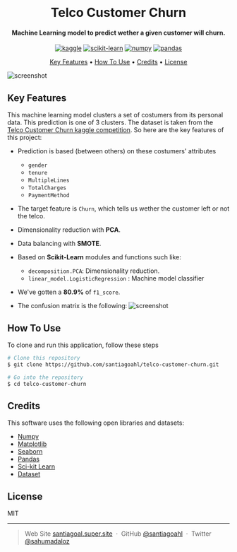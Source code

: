 <h1 align="center">
  <br>

  <br>
Telco Customer Churn
  <br>
</h1>

<h4 align="center">Machine Learning model to predict wether a given customer will churn. 
</h4>

<p align="center">
  <a href='https://www.kaggle.com/' target="_blank"><img alt='kaggle' src='https://img.shields.io/badge/Kaggle-100000?style=for-the-badge&logo=kaggle&logoColor=37BAE8&labelColor=BEFDFF&color=37BAE8'/></a> <a href='https://github.com/shivamkapasia0' target="_blank"><img alt='scikit-learn' src='https://img.shields.io/badge/scikit-learn-100000?style=for-the-badge&logo=scikit-learn&logoColor=FFFFFF&labelColor=FF6A00&color=1882EA'/></a> <a href='https://numpy.org/' target="_blank"><img alt='numpy' src='https://img.shields.io/badge/Numpy-100000?style=for-the-badge&logo=numpy&logoColor=0250BD&labelColor=8BBFEA&color=B1DCFF'/></a>  <a href='https://pandas.pydata.org/' target="_blank"><img alt='pandas' src='https://img.shields.io/badge/pandas-100000?style=for-the-badge&logo=pandas&logoColor=2D0090&labelColor=9D7BEA&color=D2C0FA'/></a>
</p>

<p align="center">
  <a href="#key-features">Key Features</a> •
  <a href="#how-to-use">How To Use</a> •
  <a href="#credits">Credits</a> •
  <a href="#license">License</a> 
</p>

![screenshot](https://miro.medium.com/max/1104/0*6hXwLKd67L__lTsg.png)

## Key Features

This machine learning model clusters a set of costumers from its personal data. This prediction is one of 3 clusters. The dataset is taken from the [Telco Customer Churn kaggle competition](https://www.kaggle.com/datasets/blastchar/telco-customer-churn). So here are the key features of this project:

* Prediction is based (between others) on these costumers' attributes

	* `gender`
	* `tenure`
	* `MultipleLines`
	* `TotalCharges`
	* `PaymentMethod`

* The target feature is `Churn`, which tells us wether the customer left or not the telco.

* Dimensionality reduction with **PCA**.
* Data balancing with **SMOTE**.
* Based on **Scikit-Learn** modules and functions such like:
  - `decomposition.PCA`: Dimensionality reduction.
  -  `linear_model.LogisticRegression` : Machine model classifier

* We've gotten a **80.9%** of `f1_score`.
* The confusion matrix is the following:
![screenshot](https://winter-anchovy-50e.notion.site/image/https%3A%2F%2Fs3-us-west-2.amazonaws.com%2Fsecure.notion-static.com%2F434aac0d-d773-436f-a3ea-8e7f2f577be4%2FUntitled.png?id=afd281e0-70cb-4bbc-a249-151e50e4f77b&table=block&spaceId=12eea25e-0790-4a8f-aa1c-b60f93c02da2&width=640&userId=&cache=v2)
## How To Use

To clone and run this application, follow these steps

```bash
# Clone this repository
$ git clone https://github.com/santiagoahl/telco-customer-churn.git

# Go into the repository
$ cd telco-customer-churn

```

## Credits
This software uses the following open libraries and datasets:


- [Numpy](http://electron.atom.io/)
- [Matplotlib](https://nodejs.org/)
- [Seaborn](https://github.com/chjj/marked)
- [Pandas](http://showdownjs.github.io/showdown/)
- [Sci-kit Learn](http://codemirror.net/)
- [Dataset](https://www.kaggle.com/datasets/blastchar/telco-customer-churn/download?datasetVersionNumber=1)


## License

MIT

---

> Web Site [santiagoal.super.site](https://santiagoal.super.site/) &nbsp;&middot;&nbsp;
> GitHub [@santiagoahl](https://github.com/santiagoahl) &nbsp;&middot;&nbsp;
> Twitter [@sahumadaloz](https://twitter.com/sahumadaloz)
